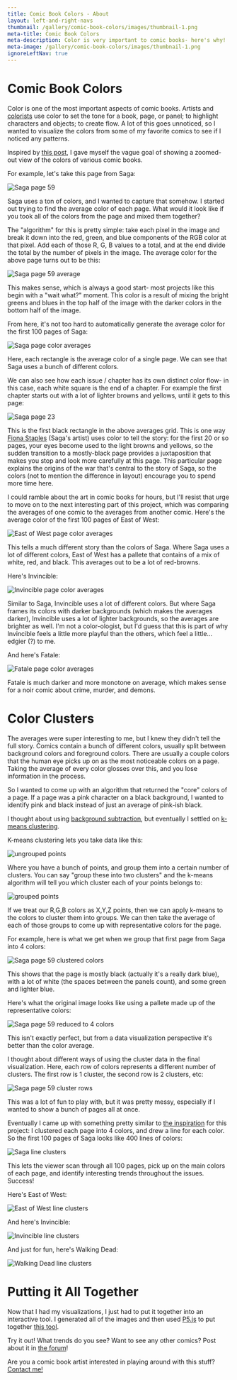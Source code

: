 ```yaml
---
title: Comic Book Colors - About
layout: left-and-right-navs
thumbnail: /gallery/comic-book-colors/images/thumbnail-1.png
meta-title: Comic Book Colors
meta-description: Color is very important to comic books- here's why!
meta-image: /gallery/comic-book-colors/images/thumbnail-1.png
ignoreLeftNav: true
---
```


# Comic Book Colors

Color is one of the most important aspects of comic books. Artists and [colorists](https://en.wikipedia.org/wiki/Colorist) use color to set the tone for a book, page, or panel; to highlight characters and objects; to create flow. A lot of this goes unnoticed, so I wanted to visualize the colors from some of my favorite comics to see if I noticed any patterns.

Inspired by [this post](https://www.reddit.com/r/dataisbeautiful/comments/6wccz2/the_average_color_of_every_frame_of_netflixs/), I gave myself the vague goal of showing a zoomed-out view of the colors of various comic books.

For example, let's take this page from Saga:

![Saga page 59](/gallery/comic-book-colors/images/saga-1-page-059.png)

Saga uses a ton of colors, and I wanted to capture that somehow. I started out trying to find the average color of each page. What would it look like if you took all of the colors from the page and mixed them together?

The "algorithm" for this is pretty simple: take each pixel in the image and break it down into the red, green, and blue components of the RGB color at that pixel. Add each of those R, G, B values to a total, and at the end divide the total by the number of pixels in the image. The average color for the above page turns out to be this:

![Saga page 59 average](/gallery/comic-book-colors/images/saga-1-page-059-average.png)

This makes sense, which is always a good start- most projects like this begin with a "wait what?" moment. This color is a result of mixing the bright greens and blues in the top half of the image with the darker colors in the bottom half of the image.

From here, it's not too hard to automatically generate the average color for the first 100 pages of Saga:

![Saga page color averages](/gallery/comic-book-colors/images/saga-1-averages-1.png)

Here, each rectangle is the average color of a single page. We can see that Saga uses a bunch of different colors.

We can also see how each issue / chapter has its own distinct color flow- in this case, each white square is the end of a chapter. For example the first chapter starts out with a lot of lighter browns and yellows, until it gets to this page:

![Saga page 23](/gallery/comic-book-colors/images/saga-1-page-023.png)

This is the first black rectangle in the above averages grid. This is one way [Fiona Staples](https://en.wikipedia.org/wiki/Fiona_Staples) (Saga's artist) uses color to tell the story: for the first 20 or so pages, your eyes become used to the light browns and yellows, so the sudden transition to a mostly-black page provides a juxtaposition that makes you stop and look more carefully at this page. This particular page explains the origins of the war that's central to the story of Saga, so the colors (not to mention the difference in layout) encourage you to spend more time here.

I could ramble about the art in comic books for hours, but I'll resist that urge to move on to the next interesting part of this project, which was comparing the averages of one comic to the averages from another comic. Here's the average color of the first 100 pages of East of West:

![East of West page color averages](/gallery/comic-book-colors/images/east-of-west-averages-1.png)

This tells a much different story than the colors of Saga. Where Saga uses a lot of different colors, East of West has a pallete that contains of a mix of white, red, and black. This averages out to be a lot of red-browns.

Here's Invincible:

![Invincible page color averages](/gallery/comic-book-colors/images/invincible-averages-1.png)

Similar to Saga, Invincible uses a lot of different colors. But where Saga frames its colors with darker backgrounds (which makes the averages darker), Invincible uses a lot of lighter backgrounds, so the averages are brighter as well. I'm not a color-ologist, but I'd guess that this is part of why Invincible feels a little more playful than the others, which feel a little... edgier (?) to me.

And here's Fatale:

![Fatale page color averages](/gallery/comic-book-colors/images/fatale-averages-1.png)

Fatale is much darker and more monotone on average, which makes sense for a noir comic about crime, murder, and demons.

# Color Clusters

The averages were super interesting to me, but I knew they didn't tell the full story. Comics contain a bunch of different colors, usually split between background colors and foreground colors. There are usually a couple colors that the human eye picks up on as the most noticeable colors on a page. Taking the average of every color glosses over this, and you lose information in the process.

So I wanted to come up with an algorithm that returned the "core" colors of a page. If a page was a pink character on a black background, I wanted to identify pink and black instead of just an average of pink-ish black.

I thought about using [background subtraction](https://en.wikipedia.org/wiki/Background_subtraction), but eventually I settled on [k-means clustering](https://en.wikipedia.org/wiki/K-means_clustering).

K-means clustering lets you take data like this:

![ungrouped points](/gallery/comic-book-colors/images/k-means-1.png)

Where you have a bunch of points, and group them into a certain number of clusters. You can say "group these into two clusters" and the k-means algorithm will tell you which cluster each of your points belongs to:

![grouped points](/gallery/comic-book-colors/images/k-means-2.png)

If we treat our R,G,B colors as X,Y,Z points, then we can apply k-means to the colors to cluster them into groups. We can then take the average of each of those groups to come up with representative colors for the page.

For example, here is what we get when we group that first page from Saga into 4 colors:

![Saga page 59 clustered colors](/gallery/comic-book-colors/images/saga-1-page-059-4-clusters.png)

This shows that the page is mostly black (actually it's a really dark blue), with a lot of white (the spaces between the panels count), and some green and lighter blue.

Here's what the original image looks like using a pallete made up of the representative colors:

![Saga page 59 reduced to 4 colors](/gallery/comic-book-colors/images/saga-1-page-059-reduced-4-colors.png)

This isn't exactly perfect, but from a data visualization perspective it's better than the color average.

I thought about different ways of using the cluster data in the final visualization. Here, each row of colors represents a different number of clusters. The first row is 1 cluster, the second row is 2 clusters, etc:

![Saga page 59 cluster rows](/gallery/comic-book-colors/images/saga-1-page-059-clusters-rows-1.png)

This was a lot of fun to play with, but it was pretty messy, especially if I wanted to show a bunch of pages all at once.

Eventually I came up with something pretty similar to [the inspiration](https://www.reddit.com/r/dataisbeautiful/comments/6wccz2/the_average_color_of_every_frame_of_netflixs/) for this project: I clustered each page into 4 colors, and drew a line for each color. So the first 100 pages of Saga looks like 400 lines of colors:

![Saga line clusters](/gallery/comic-book-colors/images/saga-1-line-clusters-1.png)

This lets the viewer scan through all 100 pages, pick up on the main colors of each page, and identify interesting trends throughout the issues. Success!

Here's East of West:

![East of West line clusters](/gallery/comic-book-colors/images/east-of-west-line-clusters-1.png)

And here's Invincible:

![Invincible line clusters](/gallery/comic-book-colors/images/invincible-line-clusters-1.png)

And just for fun, here's Walking Dead:

![Walking Dead line clusters](/gallery/comic-book-colors/images/walking-dead-line-clusters-1.png)

# Putting it All Together

Now that I had my visualizations, I just had to put it together into an interactive tool. I generated all of the images and then used [P5.js](/tutorials/p5js) to put together [this tool](/gallery/comic-book-colors/interactive.html).

Try it out! What trends do you see? Want to see any other comics? Post about it in [the forum](http://forum.happycoding.io)!

Are you a comic book artist interested in playing around with this stuff? [Contact me!](/about#contact)